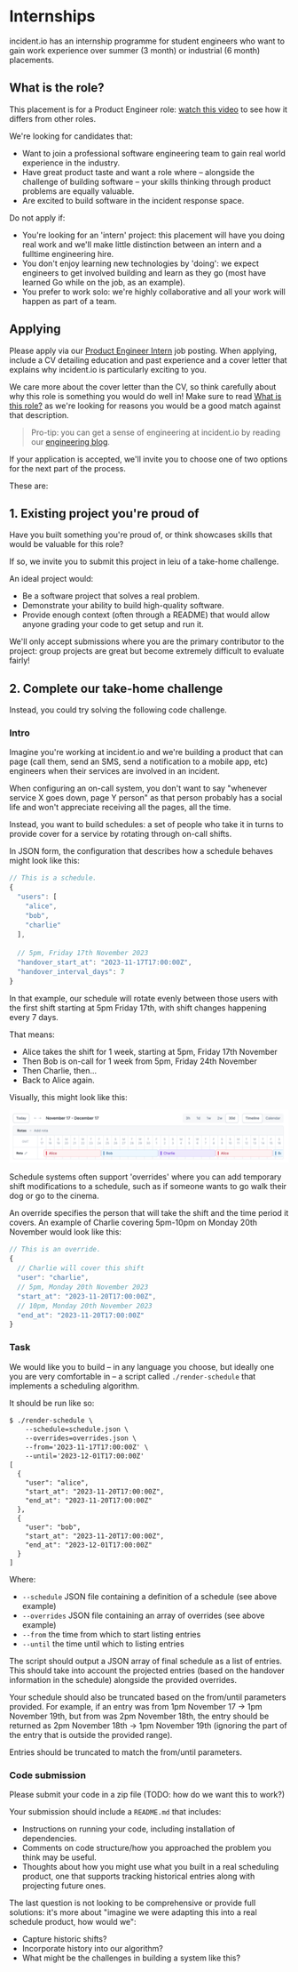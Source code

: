 # Internships

incident.io has an internship programme for student engineers who want to gain
work experience over summer (3 month) or industrial (6 month) placements.

## What is the role?

This placement is for a Product Engineer role: [watch this
video](https://youtu.be/I7i8WabFHcY) to see how it differs from other roles.

We're looking for candidates that:

- Want to join a professional software engineering team to gain real world
  experience in the industry.
- Have great product taste and want a role where – alongside the challenge of
  building software – your skills thinking through product problems are equally
  valuable.
- Are excited to build software in the incident response space.

Do not apply if:

- You're looking for an 'intern' project: this placement will have you doing
  real work and we'll make little distinction between an intern and a fulltime
  engineering hire.
- You don't enjoy learning new technologies by 'doing': we expect engineers to
  get involved building and learn as they go (most have learned Go while on the
  job, as an example).
- You prefer to work solo: we're highly collaborative and all your work will
  happen as part of a team.

## Applying

Please apply via our [Product Engineer
Intern](https://boards.eu.greenhouse.io/incidentio/jobs/4248134101) job posting.
When applying, include a CV detailing education and past experience and a cover
letter that explains why incident.io is particularly exciting to you.

We care more about the cover letter than the CV, so think carefully about why
this role is something you would do well in! Make sure to read [What is this
role?](#what-is-this-role) as we're looking for reasons you would be a good
match against that description.

> Pro-tip: you can get a sense of engineering at incident.io by reading our
> [engineering blog](https://incident.io/blog/engineering).

If your application is accepted, we'll invite you to choose one of two options
for the next part of the process.

These are:

## 1. Existing project you're proud of

Have you built something you're proud of, or think showcases skills that would
be valuable for this role?

If so, we invite you to submit this project in leiu of a take-home challenge.

An ideal project would:

- Be a software project that solves a real problem.
- Demonstrate your ability to build high-quality software.
- Provide enough context (often through a README) that would allow anyone
  grading your code to get setup and run it.

We'll only accept submissions where you are the primary contributor to the
project: group projects are great but become extremely difficult to evaluate
fairly!

## 2. Complete our take-home challenge

Instead, you could try solving the following code challenge.

### Intro

Imagine you're working at incident.io and we're building a product that can page
(call them, send an SMS, send a notification to a mobile app, etc) engineers
when their services are involved in an incident.

When configuring an on-call system, you don't want to say "whenever service X
goes down, page Y person" as that person probably has a social life and won't
appreciate receiving all the pages, all the time.

Instead, you want to build schedules: a set of people who take it in turns to
provide cover for a service by rotating through on-call shifts.

In JSON form, the configuration that describes how a schedule behaves might look
like this:

```js
// This is a schedule.
{
  "users": [
    "alice",
    "bob",
    "charlie"
  ],

  // 5pm, Friday 17th November 2023
  "handover_start_at": "2023-11-17T17:00:00Z",
  "handover_interval_days": 7
}
```

In that example, our schedule will rotate evenly between those users with the
first shift starting at 5pm Friday 17th, with shift changes happening every 7
days.

That means:

- Alice takes the shift for 1 week, starting at 5pm, Friday 17th November
- Then Bob is on-call for 1 week from 5pm, Friday 24th November
- Then Charlie, then...
- Back to Alice again.

Visually, this might look like this:

![Schedule](./schedule.png)

Schedule systems often support 'overrides' where you can add temporary shift
modifications to a schedule, such as if someone wants to go walk their dog or go
to the cinema.

An override specifies the person that will take the shift and the time period it
covers. An example of Charlie covering 5pm-10pm on Monday 20th November would
look like this:

```js
// This is an override.
{
  // Charlie will cover this shift
  "user": "charlie",
  // 5pm, Monday 20th November 2023
  "start_at": "2023-11-20T17:00:00Z",
  // 10pm, Monday 20th November 2023
  "end_at": "2023-11-20T17:00:00Z"
}
```

### Task

We would like you to build – in any language you choose, but ideally one you are
very comfortable in – a script called `./render-schedule` that implements a
scheduling algorithm.

It should be run like so:

```console
$ ./render-schedule \
    --schedule=schedule.json \
    --overrides=overrides.json \
    --from='2023-11-17T17:00:00Z' \
    --until='2023-12-01T17:00:00Z'
[
  {
    "user": "alice",
    "start_at": "2023-11-20T17:00:00Z",
    "end_at": "2023-11-20T17:00:00Z"
  },
  {
    "user": "bob",
    "start_at": "2023-11-20T17:00:00Z",
    "end_at": "2023-12-01T17:00:00Z"
  }
]
```

Where:

- `--schedule` JSON file containing a definition of a schedule (see above example)
- `--overrides` JSON file containing an array of overrides (see above example)
- `--from` the time from which to start listing entries
- `--until` the time until which to listing entries

The script should output a JSON array of final schedule as a list of entries.
This should take into account the projected entries (based on the handover
information in the schedule) alongside the provided overrides.

Your schedule should also be truncated based on the from/until parameters
provided. For example, if an entry was from 1pm November 17 -> 1pm November
19th, but from was 2pm November 18th, the entry should be returned as 2pm
November 18th -> 1pm November 19th (ignoring the part of the entry that is
outside the provided range).

Entries should be truncated to match the from/until parameters.

### Code submission

Please submit your code in a zip file (TODO: how do we want this to work?)

Your submission should include a `README.md` that includes:

- Instructions on running your code, including installation of dependencies.
- Comments on code structure/how you approached the problem you think may be
  useful.
- Thoughts about how you might use what you built in a real scheduling product,
  one that supports tracking historical entries along with projecting future
  ones.

The last question is not looking to be comprehensive or provide full solutions:
it's more about "imagine we were adapting this into a real schedule product, how
would we":

- Capture historic shifts?
- Incorporate history into our algorithm?
- What might be the challenges in building a system like this?
